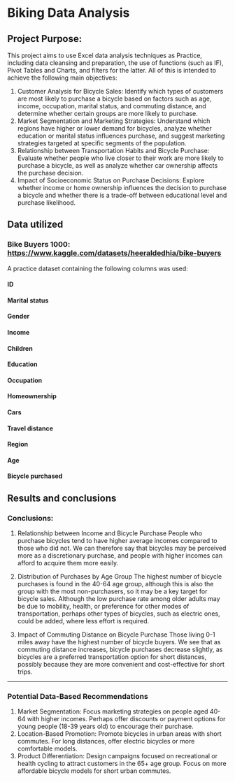 # Biking Data Analysis
## Project Purpose:
This project aims to use Excel data analysis techniques as Practice, including data cleansing and preparation, the use of functions (such as IF), Pivot Tables and Charts, and filters for the latter. All of this is intended to achieve the following main objectives:
1. Customer Analysis for Bicycle Sales:
Identify which types of customers are most likely to purchase a bicycle based on factors such as age, income, occupation, marital status, and commuting distance, and determine whether certain groups are more likely to purchase.
2. Market Segmentation and Marketing Strategies:
Understand which regions have higher or lower demand for bicycles, analyze whether education or marital status influences purchase, and suggest marketing strategies targeted at specific segments of the population.
3. Relationship between Transportation Habits and Bicycle Purchase:
Evaluate whether people who live closer to their work are more likely to purchase a bicycle, as well as analyze whether car ownership affects the purchase decision.
4. Impact of Socioeconomic Status on Purchase Decisions:
Explore whether income or home ownership influences the decision to purchase a bicycle and whether there is a trade-off between educational level and purchase likelihood.
## Data utilized
### Bike Buyers 1000: https://www.kaggle.com/datasets/heeraldedhia/bike-buyers
A practice dataset containing the following columns was used:
#### ID 
#### Marital status 
#### Gender 
#### Income 
#### Children 
#### Education 
#### Occupation 
#### Homeownership 
#### Cars 
#### Travel distance 
#### Region 
#### Age 
#### Bicycle purchased

## Results and conclusions
### Conclusions:
1. Relationship between Income and Bicycle Purchase
People who purchase bicycles tend to have higher average incomes compared to those who did not. We can therefore say that bicycles may be perceived more as a discretionary purchase, and people with higher incomes can afford to acquire them more easily.

2. Distribution of Purchases by Age Group
The highest number of bicycle purchases is found in the 40-64 age group, although this is also the group with the most non-purchasers, so it may be a key target for bicycle sales. Although the low purchase rate among older adults may be due to mobility, health, or preference for other modes of transportation, perhaps other types of bicycles, such as electric ones, could be added, where less effort is required.

3. Impact of Commuting Distance on Bicycle Purchase
Those living 0-1 miles away have the highest number of bicycle buyers. We see that as commuting distance increases, bicycle purchases decrease slightly, as bicycles are a preferred transportation option for short distances, possibly because they are more convenient and cost-effective for short trips.
________________________________________
### Potential Data-Based Recommendations
1. Market Segmentation:
Focus marketing strategies on people aged 40-64 with higher incomes.
Perhaps offer discounts or payment options for young people (18-39 years old) to encourage their purchase.
2. Location-Based Promotion:
Promote bicycles in urban areas with short commutes.
For long distances, offer electric bicycles or more comfortable models.
3. Product Differentiation:
Design campaigns focused on recreational or health cycling to attract customers in the 65+ age group.
Focus on more affordable bicycle models for short urban commutes.

